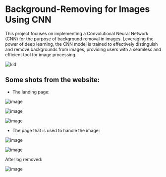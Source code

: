 # Background-Removing for Images Using CNN
This project focuses on implementing a Convolutional Neural Network (CNN) for the purpose of background removal in images. Leveraging the power of deep learning, the CNN model is trained to effectively distinguish and remove backgrounds from images, providing users with a seamless and efficient tool for image processing.

![kid](https://github.com/mohammadjadallah/Background-Removing-for-Images-Using-CNN/assets/70474875/d18c1de5-97aa-471f-b778-eecc72c51113)

## Some shots from the website:
- The landing page:

![image](https://github.com/mohammadjadallah/Background-Removing-for-Images-Using-CNN/assets/70474875/fab83fcc-c70c-4272-bbee-18d9c960b71b)

![image](https://github.com/mohammadjadallah/Background-Removing-for-Images-Using-CNN/assets/70474875/0b29d423-4411-4712-92a7-5b7aef201e49)

![image](https://github.com/mohammadjadallah/Background-Removing-for-Images-Using-CNN/assets/70474875/2fe4b8a9-caad-46a3-a065-2ac9f3de4346)

- The page that is used to handle the image:

![image](https://github.com/mohammadjadallah/Background-Removing-for-Images-Using-CNN/assets/70474875/e6e0451b-1469-47ee-baa2-4e5fe0667087)

![image](https://github.com/mohammadjadallah/Background-Removing-for-Images-Using-CNN/assets/70474875/11f070f2-c0f6-4ac3-ac4e-e7def604e908)

After bg removed:

![image](https://github.com/mohammadjadallah/Background-Removing-for-Images-Using-CNN/assets/70474875/66b6c0d0-fdb2-4de8-8fc0-fb2399407379)




